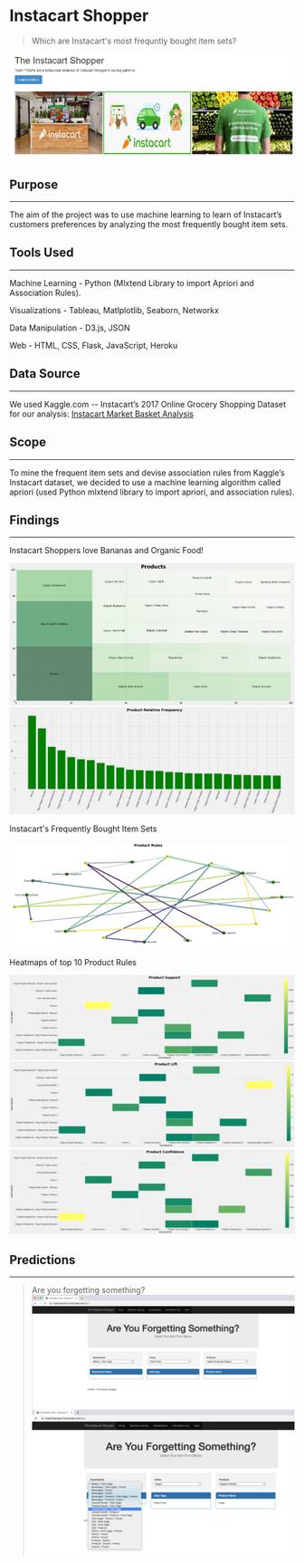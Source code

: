 # Instacart Shopper 

> Which are Instacart's most frequntly bought item sets?

![InstacartShopper](Images/InstacartShopper.png)

## Purpose
___

The aim of the project was to use machine learning to learn of Instacart’s customers preferences by analyzing the most frequently bought item sets.

## Tools Used
---

Machine Learning - Python (Mlxtend Library to import Apriori and Association Rules).

Visualizations - Tableau, Matlplotlib, Seaborn, Networkx

Data Manipulation - D3.js, JSON

Web - HTML, CSS, Flask, JavaScript, Heroku

## Data Source
---
We used Kaggle.com -- Instacart’s 2017 Online Grocery Shopping Dataset for our analysis: [Instacart Market Basket Analysis](https://www.kaggle.com/c/instacart-market-basket-analysis/data)


## Scope
---
To mine the frequent item sets and devise association rules from Kaggle’s Instacart dataset, we decided to use a machine learning algorithm called apriori (used Python mlxtend library to import apriori, and association rules).

## Findings
___

Instacart Shoppers love Bananas and Organic Food!

![Products](Images/Products.png)![Relative Frequency](Images/Product_relative_freq.png)

Instacart's Frequently Bought Item Sets

![Product Association Rules](Images/product_rules.png)

Heatmaps of top 10 Product Rules

![Product Lift](Images/product_support.png)
![Product Lift](Images/product_lift.png)
![Product Lift](Images/product_confidence.png)

## Predictions
---

> Are you forgetting something?
![Information Hub](Images/Information_Hub.png)
![Select Your Item](Images/select_your_item.png)